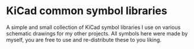 # KiCad common symbol libraries

A simple and small collection of KiCad symbol libraries I use on various schematic drawings for my other projects. All symbols here were made by myself, you are free to use and re-distribute these to you liking.
